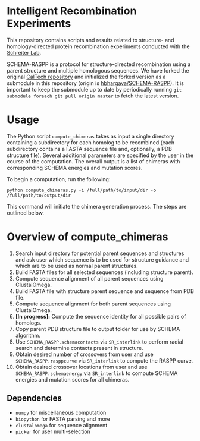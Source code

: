 # Intelligent Recombination Experiments
This repository contains scripts and results related to structure- and homology-directed protein recombination experiments conducted with the [Schreiter Lab](https://www.janelia.org/lab/schreiter-lab).

SCHEMA-RASPP is a protocol for structure-directed recombination using a parent structure and multiple homologous sequences. We have forked the original [CalTech repository](https://github.com/mattasmith/SCHEMA-RASPP) and initialized the forked version as a submodule in this repository (origin is [hbhargava/SCHEMA-RASPP](https://github.com/hbhargava7/SCHEMA-RASPP)). It is important to keep the submodule up to date by periodically running `git submodule foreach git pull origin master` to fetch the latest version.

# Usage
The Python script `compute_chimeras` takes as input a single directory containing a subdirectory for each homolog to be recombined (each subdirectory contains a FASTA sequence file and, optionally, a PDB structure file). Several additional parameters are specified by the user in the course of the computation. The overall output is a list of chimeras with corresponding SCHEMA energies and mutation scores.

To begin a computation, run the following:

```
python compute_chimeras.py -i /full/path/to/input/dir -o /full/path/to/output/dir
```
This command will initiate the chimera generation process. The steps are outlined below.

# Overview of compute_chimeras
1. Search input directory for potential parent sequences and structures and ask user which sequence is to be used for structure guidance and which are to be used as normal parent structures.
2. Build FASTA files for all selected sequences (including structure parent).
3. Compute sequence alignment of all parent sequences using ClustalOmega.
4. Build FASTA file with structure parent sequence and sequence from PDB file.
5. Compute sequence alignment for both parent sequences using ClustalOmega.
6. **[In progress]:** Compute the sequence identity for all possible pairs of homologs.
7. Copy parent PDB structure file to output folder for use by SCHEMA algorithm.
8. Use `SCHEMA_RASPP.schemacontacts` via `SR_interlink` to perform radial search and determine contacts present in structure.
9. Obtain desired number of crossovers from user and use `SCHEMA_RASPP.rasppcurve` via `SR_interlink` to compute the RASPP curve.
10. Obtain desired crossover locations from user and use `SCHEMA_RASPP.schemaenergy` via `SR_interlink` to compute SCHEMA energies and mutation scores for all chimeras.

## Dependencies
* `numpy` for miscellaneous computation
* `biopython` for FASTA parsing and more
* `clustalomega` for sequence alignment
* `picker` for user multi-selection
